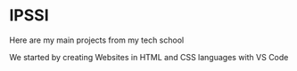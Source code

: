 # IPSSI
Here are my main projects from my tech school

We started by creating Websites in HTML and CSS languages with VS Code

